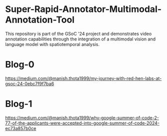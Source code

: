# Super-Rapid-Annotator-Multimodal-Annotation-Tool

This repository is part of the GSoC '24 project and demonstrates video annotation capabilities through the integration of a multimodal vision and language model with spatiotemporal analysis.

# Blog-0
https://medium.com/@manish.thota1999/my-journey-with-red-hen-labs-at-gsoc-24-0ebc7f9f7ba6

# Blog-1
https://medium.com/@manish.thota1999/why-google-summer-of-code-2-77-of-the-applicants-were-accepted-into-google-summer-of-code-2024-ec73a857b0ce
